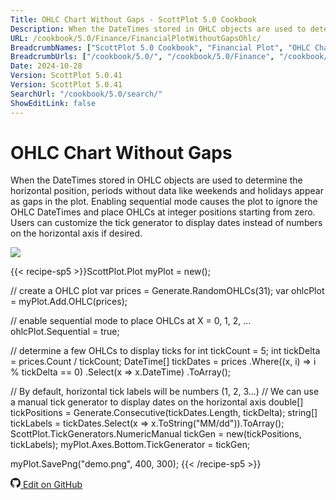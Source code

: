 ```yaml
---
Title: OHLC Chart Without Gaps - ScottPlot 5.0 Cookbook
Description: When the DateTimes stored in OHLC objects are used to determine the horizontal position, periods without data like weekends and holidays appear as gaps in the plot. Enabling sequential mode causes the plot to ignore the OHLC DateTimes and place OHLCs at integer positions starting from zero. Users can customize the tick generator to display dates instead of numbers on the horizontal axis if desired.
URL: /cookbook/5.0/Finance/FinancialPlotWithoutGapsOhlc/
BreadcrumbNames: ["ScottPlot 5.0 Cookbook", "Financial Plot", "OHLC Chart Without Gaps"]
BreadcrumbUrls: ["/cookbook/5.0/", "/cookbook/5.0/Finance", "/cookbook/5.0/Finance/FinancialPlotWithoutGapsOhlc"]
Date: 2024-10-28
Version: ScottPlot 5.0.41
Version: ScottPlot 5.0.41
SearchUrl: "/cookbook/5.0/search/"
ShowEditLink: false
---
```


# OHLC Chart Without Gaps


When the DateTimes stored in OHLC objects are used to determine the horizontal position, periods without data like weekends and holidays appear as gaps in the plot. Enabling sequential mode causes the plot to ignore the OHLC DateTimes and place OHLCs at integer positions starting from zero. Users can customize the tick generator to display dates instead of numbers on the horizontal axis if desired.

[![](/cookbook/5.0/images/FinancialPlotWithoutGapsOhlc.png?241027221943)](/cookbook/5.0/images/FinancialPlotWithoutGapsOhlc.png?241027221943)

{{< recipe-sp5 >}}ScottPlot.Plot myPlot = new();

// create a OHLC plot
var prices = Generate.RandomOHLCs(31);
var ohlcPlot = myPlot.Add.OHLC(prices);

// enable sequential mode to place OHLCs at X = 0, 1, 2, ...
ohlcPlot.Sequential = true;

// determine a few OHLCs to display ticks for
int tickCount = 5;
int tickDelta = prices.Count / tickCount;
DateTime[] tickDates = prices
    .Where((x, i) => i % tickDelta == 0)
    .Select(x => x.DateTime)
    .ToArray();

// By default, horizontal tick labels will be numbers (1, 2, 3...)
// We can use a manual tick generator to display dates on the horizontal axis
double[] tickPositions = Generate.Consecutive(tickDates.Length, tickDelta);
string[] tickLabels = tickDates.Select(x => x.ToString("MM/dd")).ToArray();
ScottPlot.TickGenerators.NumericManual tickGen = new(tickPositions, tickLabels);
myPlot.Axes.Bottom.TickGenerator = tickGen;

myPlot.SavePng("demo.png", 400, 300);
{{< /recipe-sp5 >}}

<a href='https://github.com/ScottPlot/ScottPlot/blob/main/src/ScottPlot5/ScottPlot5%20Cookbook/Recipes/PlotTypes/Finance.cs'><svg xmlns="http://www.w3.org/2000/svg" width="16" height="16" fill="currentColor" class="mb-1 bi bi-github" viewBox="0 0 16 16">
  <path d="M8 0C3.58 0 0 3.58 0 8c0 3.54 2.29 6.53 5.47 7.59.4.07.55-.17.55-.38 0-.19-.01-.82-.01-1.49-2.01.37-2.53-.49-2.69-.94-.09-.23-.48-.94-.82-1.13-.28-.15-.68-.52-.01-.53.63-.01 1.08.58 1.23.82.72 1.21 1.87.87 2.33.66.07-.52.28-.87.51-1.07-1.78-.2-3.64-.89-3.64-3.95 0-.87.31-1.59.82-2.15-.08-.2-.36-1.02.08-2.12 0 0 .67-.21 2.2.82.64-.18 1.32-.27 2-.27s1.36.09 2 .27c1.53-1.04 2.2-.82 2.2-.82.44 1.1.16 1.92.08 2.12.51.56.82 1.27.82 2.15 0 3.07-1.87 3.75-3.65 3.95.29.25.54.73.54 1.48 0 1.07-.01 1.93-.01 2.2 0 .21.15.46.55.38A8.01 8.01 0 0 0 16 8c0-4.42-3.58-8-8-8"/>
</svg> Edit on GitHub</a>

